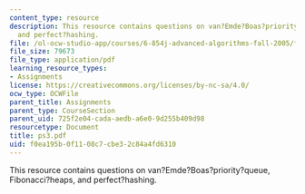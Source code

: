 ```yaml
---
content_type: resource
description: This resource contains questions on van?Emde?Boas?priority?queue, Fibonacci?heaps,
  and perfect?hashing.
file: /ol-ocw-studio-app/courses/6-854j-advanced-algorithms-fall-2005/f0ea195b0f1108c7cbe32c84a4fd6310_ps3.pdf
file_size: 79673
file_type: application/pdf
learning_resource_types:
- Assignments
license: https://creativecommons.org/licenses/by-nc-sa/4.0/
ocw_type: OCWFile
parent_title: Assignments
parent_type: CourseSection
parent_uid: 725f2e04-cada-aedb-a6e0-9d255b409d98
resourcetype: Document
title: ps3.pdf
uid: f0ea195b-0f11-08c7-cbe3-2c84a4fd6310
---
```

This resource contains questions on van?Emde?Boas?priority?queue, Fibonacci?heaps, and perfect?hashing.